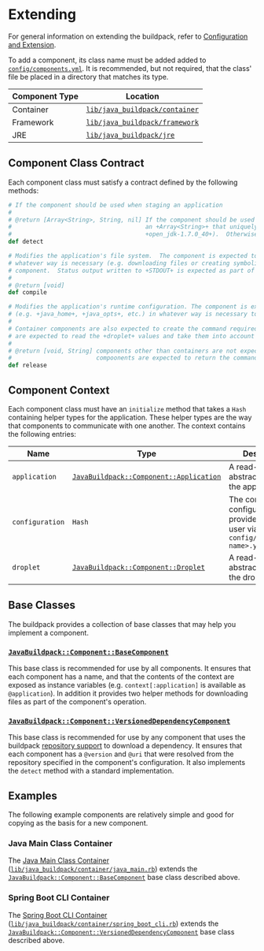 # Extending
For general information on extending the buildpack, refer to [Configuration and Extension](../README.md#Configuration-and-Extension).

To add a component, its class name must be added added to [`config/components.yml`][].  It is recommended, but not required, that the class' file be placed in a directory that matches its type.

| Component Type | Location
| -------------- | --------
| Container | [`lib/java_buildpack/container`][]
| Framework | [`lib/java_buildpack/framework`][]
| JRE | [`lib/java_buildpack/jre`][]

## Component Class Contract
Each component class must satisfy a contract defined by the following methods:

```ruby
# If the component should be used when staging an application
#
# @return [Array<String>, String, nil] If the component should be used when staging the application, a +String+ or
#                                      an +Array<String>+ that uniquely identifies the component (e.g.
#                                      +open_jdk-1.7.0_40+).  Otherwise, +nil+.
def detect

# Modifies the application's file system.  The component is expected to transform the application's file system in
# whatever way is necessary (e.g. downloading files or creating symbolic links) to support the function of the
# component.  Status output written to +STDOUT+ is expected as part of this invocation.
#
# @return [void]
def compile

# Modifies the application's runtime configuration. The component is expected to transform members of the +droplet+
# (e.g. +java_home+, +java_opts+, etc.) in whatever way is necessary to support the function of the component.
#
# Container components are also expected to create the command required to run the application.  These components
# are expected to read the +droplet+ values and take them into account when creating the command.
#
# @return [void, String] components other than containers are not expected to return any value.  Container
#                        compoonents are expected to return the command required to run the application.
def release
```

## Component Context
Each component class must have an `initialize` method that takes a `Hash` containing helper types for the application.  These helper types are the way that components to communicate with one another.  The context contains the following entries:

| Name | Type | Description
| ---- | ---- | -----------
| `application` | [`JavaBuildpack::Component::Application`][] | A read-only abstraction around the application
| `configuration` | `Hash` | The component configuration provided by the user via `config/<component-name>.yml`
| `droplet` | [`JavaBuildpack::Component::Droplet`][] | A read-write abstraction around the droplet


## Base Classes
The buildpack provides a collection of base classes that may help you implement a component.

### [`JavaBuildpack::Component::BaseComponent`][]
This base class is recommended for use by all components.  It ensures that each component has a name, and that the contents of the context are exposed as instance variables (e.g. `context[:application]` is available as `@application`).  In addition it provides two helper methods for downloading files as part of the component's operation.

### [`JavaBuildpack::Component::VersionedDependencyComponent`][]
This base class is recommended for use by any component that uses the buildpack [repository support][] to download a dependency.  It ensures that each component has a `@version` and `@uri` that were resolved from the repository specified in the component's configuration.  It also implements the `detect` method with a standard implementation.

## Examples
The following example components are relatively simple and good for copying as the basis for a new component.

### Java Main Class Container
The [Java Main Class Container](container-java_main.md) ([`lib/java_buildpack/container/java_main.rb`](../lib/java_buildpack/container/main.rb)) extends the [`JavaBuildpack::Component::BaseComponent`](../lib/java_buildpack/component/base_component.rb) base class described above.

### Spring Boot CLI Container
The [Spring Boot CLI Container](container-spring_boot_cli.md) ([`lib/java_buildpack/container/spring_boot_cli.rb`](../lib/java_buildpack/container/spring_boot_cli.rb)) extends the [`JavaBuildpack::Component::VersionedDependencyComponent`](../lib/java_buildpack/component/versioned_dependency_component.rb) base class described above.

[`config/components.yml`]: ../config/components.yml
[`JavaBuildpack::Component::Application`]: extending-application.md
[`JavaBuildpack::Component::BaseComponent`]: extending-base_component.md
[`JavaBuildpack::Component::Droplet`]: extending-droplet.md
[`JavaBuildpack::Component::VersionedDependencyComponent`]: extending-versioned_dependency_component.md
[`lib/java_buildpack/container`]: ../lib/java_buildpack/container
[`lib/java_buildpack/framework`]: ../lib/java_buildpack/framework
[`lib/java_buildpack/jre`]: ../lib/java_buildpack/jre
[repository support]: extending-repositories.md


